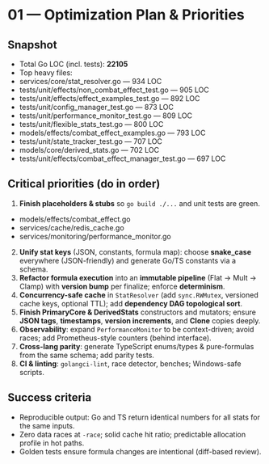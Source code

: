 # 01 — Optimization Plan & Priorities

## Snapshot
- Total Go LOC (incl. tests): **22105**
- Top heavy files:
- services/core/stat_resolver.go — 934 LOC
- tests/unit/effects/non_combat_effect_test.go — 905 LOC
- tests/unit/effects/effect_examples_test.go — 892 LOC
- tests/unit/config_manager_test.go — 873 LOC
- tests/unit/performance_monitor_test.go — 809 LOC
- tests/unit/flexible_stats_test.go — 800 LOC
- models/effects/combat_effect_examples.go — 793 LOC
- tests/unit/state_tracker_test.go — 707 LOC
- models/core/derived_stats.go — 702 LOC
- tests/unit/effects/combat_effect_manager_test.go — 697 LOC

## Critical priorities (do in order)
1. **Finish placeholders & stubs** so `go build ./...` and unit tests are green.
- models/effects/combat_effect.go
- services/cache/redis_cache.go
- services/monitoring/performance_monitor.go
2. **Unify stat keys** (JSON, constants, formula map): choose **snake_case** everywhere (JSON-friendly) and generate Go/TS constants via a schema.
3. **Refactor formula execution** into an **immutable pipeline** (Flat → Mult → Clamp) with **version bump** per finalize; enforce **determinism**.
4. **Concurrency-safe cache** in `StatResolver` (add `sync.RWMutex`, versioned cache keys, optional TTL); add **dependency DAG topological sort**.
5. **Finish PrimaryCore & DerivedStats** constructors and mutators; ensure **JSON tags**, **timestamps**, **version increments**, and **Clone** copies deeply.
6. **Observability**: expand `PerformanceMonitor` to be context-driven; avoid races; add Prometheus-style counters (behind interface).
7. **Cross-lang parity**: generate TypeScript enums/types & pure-formulas from the same schema; add parity tests.
8. **CI & linting**: `golangci-lint`, race detector, benches; Windows-safe scripts.

## Success criteria
- Reproducible output: Go and TS return identical numbers for all stats for the same inputs.
- Zero data races at `-race`; solid cache hit ratio; predictable allocation profile in hot paths.
- Golden tests ensure formula changes are intentional (diff-based review).
